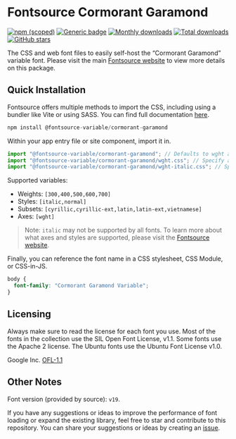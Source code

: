 # Fontsource Cormorant Garamond

[![npm (scoped)](https://img.shields.io/npm/v/@fontsource-variable/cormorant-garamond?color=brightgreen)](https://www.npmjs.com/package/@fontsource-variable/cormorant-garamond) [![Generic badge](https://img.shields.io/badge/fontsource-passing-brightgreen)](https://github.com/fontsource/fontsource) [![Monthly downloads](https://badgen.net/npm/dm/@fontsource-variable/cormorant-garamond)](https://github.com/fontsource/fontsource) [![Total downloads](https://badgen.net/npm/dt/@fontsource-variable/cormorant-garamond)](https://github.com/fontsource/fontsource) [![GitHub stars](https://img.shields.io/github/stars/fontsource/fontsource.svg?style=social&label=Star)](https://github.com/fontsource/fontsource/stargazers)

The CSS and web font files to easily self-host the “Cormorant Garamond” variable font. Please visit the main [Fontsource website](https://fontsource.org/fonts/cormorant-garamond) to view more details on this package.

## Quick Installation

Fontsource offers multiple methods to import the CSS, including using a bundler like Vite or using SASS. You can find full documentation [here](https://fontsource.org/docs/getting-started/introduction).

```javascript
npm install @fontsource-variable/cormorant-garamond
```

Within your app entry file or site component, import it in.

```javascript
import "@fontsource-variable/cormorant-garamond"; // Defaults to wght axis
import "@fontsource-variable/cormorant-garamond/wght.css"; // Specify axis
import "@fontsource-variable/cormorant-garamond/wght-italic.css"; // Specify axis and style
```

Supported variables:
- Weights: `[300,400,500,600,700]`
- Styles: `[italic,normal]`
- Subsets: `[cyrillic,cyrillic-ext,latin,latin-ext,vietnamese]`
- Axes: `[wght]`

> Note: `italic` may not be supported by all fonts. To learn more about what axes and styles are supported, please visit the [Fontsource website](https://fontsource.org/fonts/cormorant-garamond).

Finally, you can reference the font name in a CSS stylesheet, CSS Module, or CSS-in-JS.

```css
body {
  font-family: "Cormorant Garamond Variable";
}
```

## Licensing
Always make sure to read the license for each font you use. Most of the fonts in the collection use the SIL Open Font License, v1.1. Some fonts use the Apache 2 license. The Ubuntu fonts use the Ubuntu Font License v1.0.

Google Inc.
[OFL-1.1](http://scripts.sil.org/OFL)

## Other Notes
Font version (provided by source): `v19`.

If you have any suggestions or ideas to improve the performance of font loading or expand the existing library, feel free to star and contribute to this repository. You can share your suggestions or ideas by creating an [issue](https://github.com/fontsource/fontsource/issues).